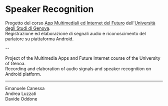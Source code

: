 # Speaker Recognition
Progetto del corso [App Multimediali ed Internet del Futuro](http://www.dsp.diten.unige.it/index.php/teachings/multimedia-apps-and-future-internet) dell'[Università degli Studi di Genova](https://unige.it/).<br/>
Registrazione ed elaborazione di segnali audio e riconoscimento del parlatore su piattaforma Android.

--

Project of the Multimedia Apps and Future Internet course of the University of Genoa. <br/>
Recording and elaboration of audio signals and speaker recognition on Android platform. <br/>

---

Emanuele Canessa<br/>
Andrea Luzzati<br/>
Davide Oddone
